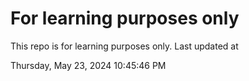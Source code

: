 # For learning purposes only
This repo is for learning purposes only.
Last updated at

Thursday, May 23, 2024 10:45:46 PM

